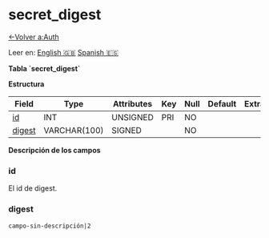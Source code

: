 ﻿# secret\_digest

[<-Volver a:Auth](database-auth)

Leer en: [English :gb:](../secret_digest) [Spanish :es:](secret_digest)

**Tabla \`secret\_digest\`**

**Estructura**

| Field        | Type         | Attributes | Key | Null | Default | Extra | Comment |
| ------------ | ------------ | ---------- | --- | ---- | ------- | ----- | ------- |
| [id][1]      | INT          | UNSIGNED   | PRI | NO   |         |       |         |
| [digest][2]  | VARCHAR(100) | SIGNED     |     | NO   |         |       |         

[1]: #id
[2]: #digest

**Descripción de los campos**

### id

El id de digest.

### digest

`campo-sin-descripción|2`
